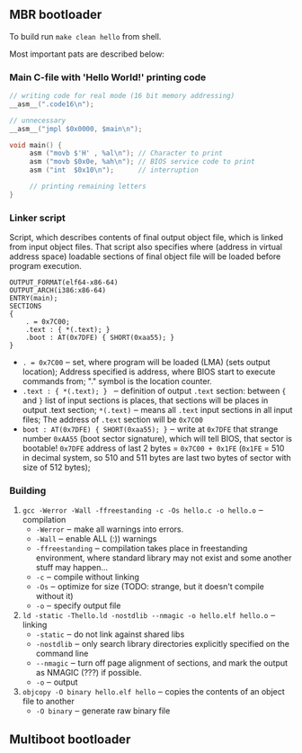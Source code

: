 ## MBR bootloader
To build run `make clean hello` from shell.

Most important pats are described below:

### Main C-file with 'Hello World!' printing code
```C
// writing code for real mode (16 bit memory addressing)
__asm__(".code16\n");                           

// unnecessary
__asm__("jmpl $0x0000, $main\n");

void main() {
     asm ("movb $'H' , %al\n"); // Character to print
     asm ("movb $0x0e, %ah\n"); // BIOS service code to print
     asm ("int  $0x10\n");      // interruption

     // printing remaining letters
}
```

### Linker script
Script, which describes contents of final output object file, which is linked from input object files. That script also specifies where (address in virtual address space) loadable sections of final object file will be loaded before program execution.
```LinkerScript
OUTPUT_FORMAT(elf64-x86-64)
OUTPUT_ARCH(i386:x86-64)
ENTRY(main);
SECTIONS
{
    . = 0x7C00;
    .text : { *(.text); }
    .boot : AT(0x7DFE) { SHORT(0xaa55); }
} 
```
* `. = 0x7C00` ‒ set, where program will be loaded (LMA) (sets output location); Address specified is address, where BIOS start to execute commands from; "." symbol is the location counter.
* `.text : { *(.text); } ` ‒ definition of output `.text` section: between `{` and `}` list of input sections is places, that sections will be places in output .text section; `*(.text)` ‒ means all `.text` input sections in all input files; The address of `.text` section will be `0x7C00`
* `boot : AT(0x7DFE) { SHORT(0xaa55); }` ‒ write at `0x7DFE` that strange number `0xAA55` (boot sector signature), which will tell BIOS, that sector is bootable! `0x7DFE` address of last 2 bytes = `0x7C00 + 0x1FE` (`0x1FE` = 510 in decimal system, so 510 and 511 bytes are last two bytes of sector with size of 512 bytes); 

### Building
1. `gcc -Werror -Wall -ffreestanding -c -Os hello.c -o hello.o` ‒ compilation
    * `-Werror` ‒ make all warnings into errors.
    * `-Wall` ‒ enable ALL (:)) warnings
    * `-ffreestanding` ‒ compilation takes place in freestanding environment, where standard library may not exist and some another stuff may happen...
    * `-c` ‒ compile without linking
    * `-Os` ‒ optimize for size (TODO: strange, but it doesn't compile without it) 
    * `-o` ‒ specify output file
2. `ld -static -Thello.ld -nostdlib --nmagic -o hello.elf hello.o` ‒ linking
    * `-static` ‒ do not link against shared libs
    * `-nostdlib` ‒ only search library directories explicitly specified on the command line
    * `--nmagic` ‒ turn off page alignment of sections, and mark the output as NMAGIC (???) if possible.
    * `-o` ‒ output
3. `objcopy -O binary hello.elf hello` ‒ copies the contents of an object file to another
    * `-O binary` ‒ generate raw binary file

## Multiboot bootloader
